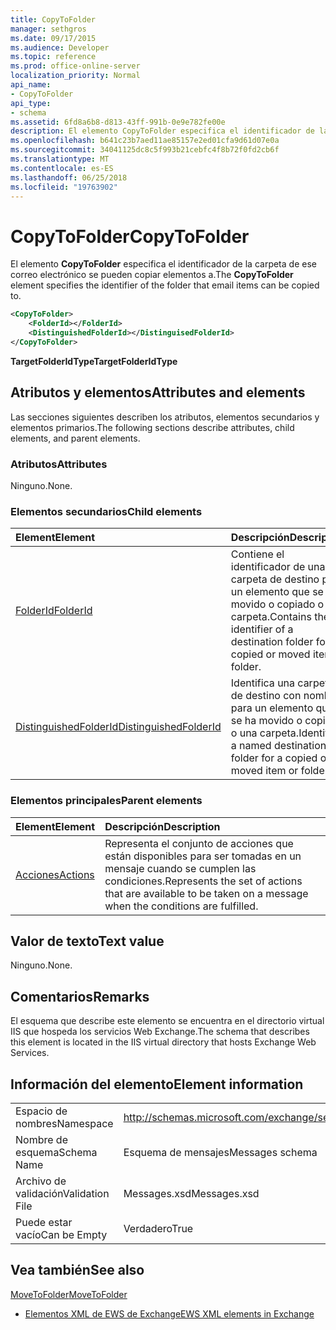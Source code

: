 ```yaml
---
title: CopyToFolder
manager: sethgros
ms.date: 09/17/2015
ms.audience: Developer
ms.topic: reference
ms.prod: office-online-server
localization_priority: Normal
api_name:
- CopyToFolder
api_type:
- schema
ms.assetid: 6fd8a6b8-d813-43ff-991b-0e9e782fe00e
description: El elemento CopyToFolder especifica el identificador de la carpeta de ese correo electrónico se pueden copiar elementos a.
ms.openlocfilehash: b641c23b7aed11ae85157e2ed01cfa9d61d07e0a
ms.sourcegitcommit: 34041125dc8c5f993b21cebfc4f8b72f0fd2cb6f
ms.translationtype: MT
ms.contentlocale: es-ES
ms.lasthandoff: 06/25/2018
ms.locfileid: "19763902"
---
```

# <a name="copytofolder"></a><span data-ttu-id="abd57-103">CopyToFolder</span><span class="sxs-lookup"><span data-stu-id="abd57-103">CopyToFolder</span></span>

<span data-ttu-id="abd57-104">El elemento **CopyToFolder** especifica el identificador de la carpeta de ese correo electrónico se pueden copiar elementos a.</span><span class="sxs-lookup"><span data-stu-id="abd57-104">The **CopyToFolder** element specifies the identifier of the folder that email items can be copied to.</span></span> 
  
```XML
<CopyToFolder>
    <FolderId></FolderId>
    <DistinguishedFolderId></DistinguisedFolderId>
</CopyToFolder>
```

 <span data-ttu-id="abd57-105">**TargetFolderIdType**</span><span class="sxs-lookup"><span data-stu-id="abd57-105">**TargetFolderIdType**</span></span>
## <a name="attributes-and-elements"></a><span data-ttu-id="abd57-106">Atributos y elementos</span><span class="sxs-lookup"><span data-stu-id="abd57-106">Attributes and elements</span></span>

<span data-ttu-id="abd57-107">Las secciones siguientes describen los atributos, elementos secundarios y elementos primarios.</span><span class="sxs-lookup"><span data-stu-id="abd57-107">The following sections describe attributes, child elements, and parent elements.</span></span>
  
### <a name="attributes"></a><span data-ttu-id="abd57-108">Atributos</span><span class="sxs-lookup"><span data-stu-id="abd57-108">Attributes</span></span>

<span data-ttu-id="abd57-109">Ninguno.</span><span class="sxs-lookup"><span data-stu-id="abd57-109">None.</span></span>
  
### <a name="child-elements"></a><span data-ttu-id="abd57-110">Elementos secundarios</span><span class="sxs-lookup"><span data-stu-id="abd57-110">Child elements</span></span>

|<span data-ttu-id="abd57-111">**Element**</span><span class="sxs-lookup"><span data-stu-id="abd57-111">**Element**</span></span>|<span data-ttu-id="abd57-112">**Descripción**</span><span class="sxs-lookup"><span data-stu-id="abd57-112">**Description**</span></span>|
|:-----|:-----|
|[<span data-ttu-id="abd57-113">FolderId</span><span class="sxs-lookup"><span data-stu-id="abd57-113">FolderId</span></span>](folderid.md) <br/> |<span data-ttu-id="abd57-114">Contiene el identificador de una carpeta de destino para un elemento que se ha movido o copiado o una carpeta.</span><span class="sxs-lookup"><span data-stu-id="abd57-114">Contains the identifier of a destination folder for a copied or moved item or folder.</span></span>  <br/> |
|[<span data-ttu-id="abd57-115">DistinguishedFolderId</span><span class="sxs-lookup"><span data-stu-id="abd57-115">DistinguishedFolderId</span></span>](distinguishedfolderid.md) <br/> |<span data-ttu-id="abd57-116">Identifica una carpeta de destino con nombre para un elemento que se ha movido o copiado o una carpeta.</span><span class="sxs-lookup"><span data-stu-id="abd57-116">Identifies a named destination folder for a copied or moved item or folder.</span></span>  <br/> |
   
### <a name="parent-elements"></a><span data-ttu-id="abd57-117">Elementos principales</span><span class="sxs-lookup"><span data-stu-id="abd57-117">Parent elements</span></span>

|<span data-ttu-id="abd57-118">**Element**</span><span class="sxs-lookup"><span data-stu-id="abd57-118">**Element**</span></span>|<span data-ttu-id="abd57-119">**Descripción**</span><span class="sxs-lookup"><span data-stu-id="abd57-119">**Description**</span></span>|
|:-----|:-----|
|[<span data-ttu-id="abd57-120">Acciones</span><span class="sxs-lookup"><span data-stu-id="abd57-120">Actions</span></span>](actions.md) <br/> |<span data-ttu-id="abd57-121">Representa el conjunto de acciones que están disponibles para ser tomadas en un mensaje cuando se cumplen las condiciones.</span><span class="sxs-lookup"><span data-stu-id="abd57-121">Represents the set of actions that are available to be taken on a message when the conditions are fulfilled.</span></span>  <br/> |
   
## <a name="text-value"></a><span data-ttu-id="abd57-122">Valor de texto</span><span class="sxs-lookup"><span data-stu-id="abd57-122">Text value</span></span>

<span data-ttu-id="abd57-123">Ninguno.</span><span class="sxs-lookup"><span data-stu-id="abd57-123">None.</span></span>
  
## <a name="remarks"></a><span data-ttu-id="abd57-124">Comentarios</span><span class="sxs-lookup"><span data-stu-id="abd57-124">Remarks</span></span>

<span data-ttu-id="abd57-125">El esquema que describe este elemento se encuentra en el directorio virtual IIS que hospeda los servicios Web Exchange.</span><span class="sxs-lookup"><span data-stu-id="abd57-125">The schema that describes this element is located in the IIS virtual directory that hosts Exchange Web Services.</span></span>
  
## <a name="element-information"></a><span data-ttu-id="abd57-126">Información del elemento</span><span class="sxs-lookup"><span data-stu-id="abd57-126">Element information</span></span>

|||
|:-----|:-----|
|<span data-ttu-id="abd57-127">Espacio de nombres</span><span class="sxs-lookup"><span data-stu-id="abd57-127">Namespace</span></span>  <br/> |http://schemas.microsoft.com/exchange/services/2006/messages  <br/> |
|<span data-ttu-id="abd57-128">Nombre de esquema</span><span class="sxs-lookup"><span data-stu-id="abd57-128">Schema Name</span></span>  <br/> |<span data-ttu-id="abd57-129">Esquema de mensajes</span><span class="sxs-lookup"><span data-stu-id="abd57-129">Messages schema</span></span>  <br/> |
|<span data-ttu-id="abd57-130">Archivo de validación</span><span class="sxs-lookup"><span data-stu-id="abd57-130">Validation File</span></span>  <br/> |<span data-ttu-id="abd57-131">Messages.xsd</span><span class="sxs-lookup"><span data-stu-id="abd57-131">Messages.xsd</span></span>  <br/> |
|<span data-ttu-id="abd57-132">Puede estar vacío</span><span class="sxs-lookup"><span data-stu-id="abd57-132">Can be Empty</span></span>  <br/> |<span data-ttu-id="abd57-133">Verdadero</span><span class="sxs-lookup"><span data-stu-id="abd57-133">True</span></span>  <br/> |
   
## <a name="see-also"></a><span data-ttu-id="abd57-134">Vea también</span><span class="sxs-lookup"><span data-stu-id="abd57-134">See also</span></span>



[<span data-ttu-id="abd57-135">MoveToFolder</span><span class="sxs-lookup"><span data-stu-id="abd57-135">MoveToFolder</span></span>](movetofolder.md)


- [<span data-ttu-id="abd57-136">Elementos XML de EWS de Exchange</span><span class="sxs-lookup"><span data-stu-id="abd57-136">EWS XML elements in Exchange</span></span>](ews-xml-elements-in-exchange.md)

